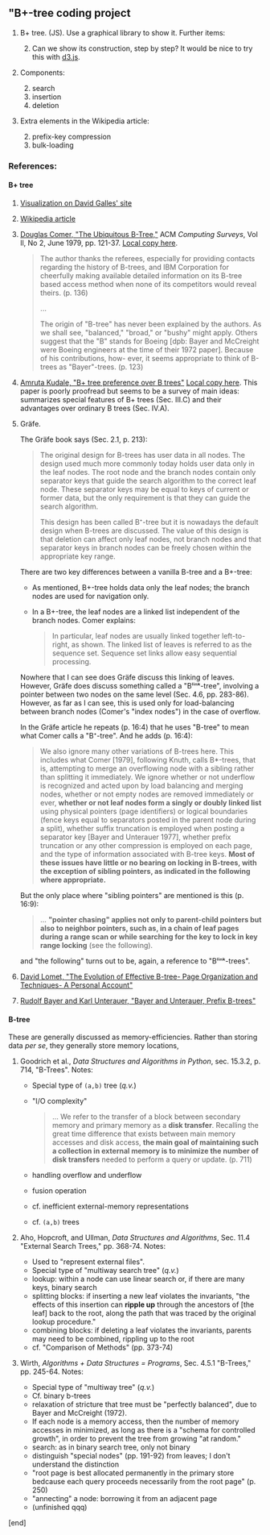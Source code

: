 ## "B+-tree coding project

 1. B+ tree. (JS). Use a graphical library to show it. Further items:
 
    2. Can we show its construction, step by step? It would be nice to try this with [d3.js](https://github.com/d3/d3/wiki).  

 1. Components:

    2. search
    2. insertion
    2. deletion

 1. Extra elements in the Wikipedia article:

    2. prefix-key compression
    2. bulk-loading

### References:

#### B+ tree

 1. [Visualization on David Galles' site](http://www.cs.usfca.edu/~galles/visualization/BPlusTree.html)
 1. [Wikipedia article](https://en.wikipedia.org/wiki/B+_tree)
 1. [Douglas Comer, "The Ubiquitous B-Tree,"](https://github.com/tpn/pdfs/blob/master/The%20Ubiquitous%20B-Tree%20-%201979%20%28comer-b-tree%29.pdf) ACM _Computing Surveys_, Vol ll, No 2, June 1979, pp. 121-37. [Local copy here](../materials/Douglas_Comer,_The_Ubiquitous_B-Tree.pdf).

    > The author thanks the referees, especially for providing contacts regarding the history of B-trees, and IBM Corporation for cheerfully making available detailed information on its B-tree based access method when none of its competitors would reveal theirs. (p. 136)
    >
    > ...
    > 
    > The origin of "B-tree" has never been explained by the authors.  As we shall see, "balanced," "broad," or "bushy" might apply. Others suggest that the "B" stands for Boeing [dpb: Bayer and McCreight were Boeing engineers at the time of their 1972 paper]. Because of his contributions, how- ever, it seems appropriate to think of B-trees as "Bayer"-trees. (p. 123)

 1. [Amruta Kudale, "B+ tree preference over B trees"](http://www.academia.edu/11575258/B_tree_preference_over_B_trees) [Local copy here](../materials/Amruta_Kudale,_B_tree_preference_over_B_trees.pdf). This paper is poorly proofread but seems to be a survey of main ideas: summarizes special features of B+ trees (Sec. III.C) and their advantages over ordinary B trees (Sec. IV.A).

 1. Gräfe.

    The Gräfe book says (Sec. 2.1, p. 213):
    
    > The original design for B-trees has user data in all nodes. The design used much more commonly today holds user data only in the leaf nodes. The root node and the branch nodes contain only separator keys that guide the search algorithm to the correct leaf node. These separator keys may be equal to keys of current or former data, but the only requirement is that they can guide the search algorithm.
    >
    > This design has been called B⁺-tree but it is nowadays the default design when B-trees are discussed. The value of this design is that deletion can affect only leaf nodes, not branch nodes and that separator keys in branch nodes can be freely chosen within the appropriate key range.
    
    There are two key differences between a vanilla B-tree and a B+-tree:
    
    * As mentioned, B+-tree holds data only the leaf nodes; the branch nodes are used for navigation only.
    
    * In a B+-tree, the leaf nodes are a linked list independent of the branch nodes. Comer explains:
     
      > In particular, leaf nodes are usually linked together left-to-right, as shown. The linked list of leaves is referred to as the sequence set. Sequence set links allow easy sequential processing.
    
    Nowhere that I can see does Gräfe discuss this linking of leaves. However, Gräfe does discuss something called a "Bˡⁱⁿᵏ-tree", involving a pointer between two nodes on the same level (Sec. 4.6, pp. 283-86). However, as far as I can see, this is used only for load-balancing between branch nodes (Comer's "index nodes") in the case of overflow.

    In the Gräfe article he repeats (p. 16:4) that he uses "B-tree" to mean what Comer calls a "B⁺-tree". And he adds (p. 16:4): 
    
    > We also ignore many other variations of B-trees here. This includes what Comer [1979], following Knuth, calls B\*-trees, that is, attempting to merge an overflowing node with a sibling rather than splitting it immediately. We ignore whether or not underflow is recognized and acted upon by load balancing and merging nodes, whether or not empty nodes are removed immediately or ever, **whether or not leaf nodes form a singly or doubly linked list** using physical pointers (page identifiers) or logical boundaries (fence keys equal to separators posted in the parent node during a split), whether suffix truncation is employed when posting a separator key [Bayer and Unterauer 1977], whether prefix truncation or any other compression is employed on each page, and the type of information associated with B-tree keys. **Most of these issues have little or no bearing on locking in B-trees, with the exception of sibling pointers, as indicated in the following where appropriate.**
    
    But the only place where "sibling pointers" are mentioned is this (p. 16:9):
    
    > … **"pointer chasing" applies not only to parent-child pointers but also to neighbor pointers, such as, in a chain of leaf pages during a range scan or while searching for the key to lock in key range locking** (see the following). 
    
    and "the following" turns out to be, again, a reference to "Bˡⁱⁿᵏ-trees".

 1. [David Lomet, "The Evolution of Effective B-tree- Page Organization and Techniques- A Personal Account"](../materials/David_Lomet,_The_Evolution_of_Effective_B-tree-_Page_Organization_and_Techniques-_A_Personal_Account.PDF)

 1. [Rudolf Bayer and Karl Unterauer, "Bayer and Unterauer, Prefix B-trees"](../materials/Bayer_and_Unterauer,_Prefix_B-trees.pdf)

#### B-tree

These are generally discussed as memory-efficiencies. Rather than storing data _per se_, they generally store memory locations, 

 1. Goodrich et al., _Data Structures and Algorithms in Python_, sec. 15.3.2, p. 714, "B-Trees". Notes:

    * Special type of `(a,b)` tree (_q.v._)
    * "I/O complexity"

      > … We refer to the transfer of a block between secondary memory and primary memory as a **disk transfer**. Recalling the great time difference that exists between main memory accesses and disk access, **the main goal of maintaining such a collection in external memory is to minimize the number of disk transfers** needed to perform a query or update. (p. 711)
    
    * handling overflow and underflow
    * fusion operation
    * cf. inefficient external-memory representations
    * cf. `(a,b)` trees

 1. Aho, Hopcroft, and Ullman, _Data Structures and Algorithms_, Sec. 11.4 "External Search Trees," pp. 368-74. Notes:

    * Used to "represent external files".
    * Special type of "multiway search tree" (_q.v._)
    * lookup: within a node can use linear search or, if there are many keys, binary search
    * splitting blocks: if inserting a new leaf violates the invariants, "the effects of this insertion can **ripple up** through the ancestors of [the leaf] back to the root, along the path that was traced by the original lookup procedure."
    * combining blocks: if deleting a leaf violates the invariants, parents may need to be combined, rippling up to the root
    * cf. "Comparison of Methods" (pp. 373-74)

 1. Wirth, _Algorithms + Data Structures = Programs_, Sec. 4.5.1 "B-Trees," pp. 245-64. Notes:

    * Special type of "multiway tree" (_q.v._)
    * Cf. binary b-trees
    * relaxation of stricture that tree must be "perfectly balanced", due to Bayer and McCreight (1972).
    * If each node is a memory access, then the number of memory accesses in minimized, as long as there is a "schema for controlled growth", in order to prevent the tree from growing "at random."
    * search: as in binary search tree, only not binary
    * distinguish "special nodes" (pp. 191-92) from leaves; I don't understand the distinction
    * "root page is best allocated permanently in the primary store bedcause each query proceeds necessarily from the root page" (p. 250)
    * "annecting" a node: borrowing it from an adjacent page
    * (unfinished qqq)

[end]
